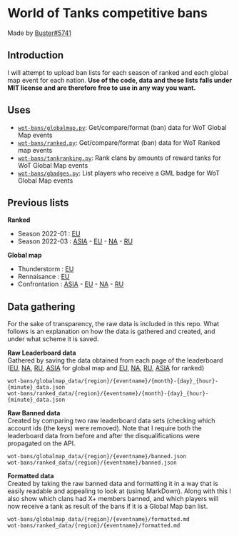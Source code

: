 # World of Tanks competitive bans
Made by [Buster#5741](https://discord.com/users/764584777642672160)

## Introduction
I will attempt to upload ban lists for each season of ranked and each global map event for each nation. **Use of the code, data and these lists falls under MIT license and are therefore free to use in any way you want.**

## Uses
- [`wot-bans/globalmap.py`](https://github.com/Buster-2002/wot-bans/blob/master/wot-bans/globalmap.py): Get/compare/format (ban) data for WoT Global Map events 
- [`wot-bans/ranked.py`](https://github.com/Buster-2002/wot-bans/blob/master/wot-bans/ranked.py): Get/compare/format (ban) data for WoT Ranked map events 
- [`wot-bans/tankranking.py`](https://github.com/Buster-2002/wot-bans/blob/master/wot-bans/tankranking.py): Rank clans by amounts of reward tanks for WoT Global Map events
- [`wot-bans/gbadges.py`](https://github.com/Buster-2002/wot-bans/blob/master/wot-bans/gbadges.py): List players who receive a GML badge for WoT Global Map events

## Previous lists

**Ranked**
- Season 2022-01 : [EU](https://gist.github.com/Buster-2002/af6c23395fc9ac69091b856a2f79b57d)
- Season 2022-03 : [ASIA](https://gist.github.com/Buster-2002/547c307758e2b3d722877d7bf03aedc9) - [EU](https://gist.github.com/Buster-2002/b7797c0f0bf0be7be3cb77687fe82d91) - [NA](https://gist.github.com/Buster-2002/952a651e2b1c5987326a76f592678ad9) - [RU](https://gist.github.com/Buster-2002/a6633faadd0e89777749859e1eca7e52)

**Global map**
- Thunderstorm : [EU](https://gist.github.com/Buster-2002/deb3995455dffb9aab1f0df1d8c67461)
- Rennaisance : [EU](https://gist.github.com/Buster-2002/d56985709696f0b057ccb90e278d6311)
- Confrontation : [ASIA](https://gist.github.com/Buster-2002/6bc04d5dac617a996822f4e27c5dee58) - [EU](https://gist.github.com/Buster-2002/ec2cee5c54d2f6fc773c66cd83c681d1) - [NA](https://gist.github.com/Buster-2002/d3b827135fc84779cc0267f4c56d33a9) - [RU](https://gist.github.com/Buster-2002/2540640cb2afe7cb92a6600dd9870fdc)

## Data gathering
For the sake of transparency, the raw data is included in this repo. What follows is an explanation on how the data is gathered and created, and under what scheme it is saved.

**Raw Leaderboard data**  
Gathered by saving the data obtained from each page of the leaderboard ([EU](https://worldoftanks.eu/en/clanwars/rating/alley/), [NA](https://worldoftanks.com/en/clanwars/rating/alley/), [RU](https://worldoftanks.ru/en/clanwars/rating/alley/), [ASIA](https://worldoftanks.asia/en/clanwars/rating/alley/) for global map and [EU](https://worldoftanks.eu/en/ratings/ranked/), [NA](https://worldoftanks.com/en/ratings/ranked/), [RU](https://worldoftanks.ru/ru/ratings/ranked/), [ASIA](https://worldoftanks.asia/en/ratings/ranked/) for ranked)

`wot-bans/globalmap_data/{region}/{eventname}/{month}-{day}_{hour}-{minute}_data.json`  
`wot-bans/ranked_data/{region}/{eventname}/{month}-{day}_{hour}-{minute}_data.json`  

**Raw Banned data**  
Created by comparing two raw leaderboard data sets (checking which account ids (the keys) were removed). Note that I require both the leaderboard data from before and after the disqualifications were propagated on the API.

`wot-bans/globalmap_data/{region}/{eventname}/banned.json`  
`wot-bans/ranked_data/{region}/{eventname}/banned.json`  

**Formatted data**  
Created by taking the raw banned data and formatting it in a way that is easily readable and appealing to look at (using MarkDown). Along with this I also show which clans had X+ members banned, and 
which players will now receive a tank as result of the bans if it is a Global Map ban list.

`wot-bans/globalmap_data/{region}/{eventname}/formatted.md`  
`wot-bans/ranked_data/{region}/{eventname}/formatted.md`  
